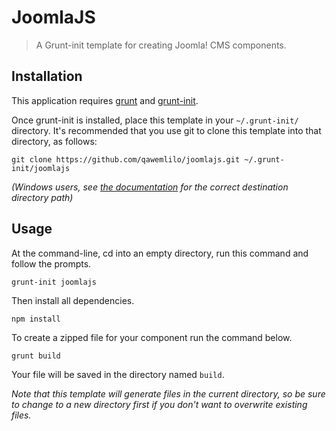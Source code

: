 # JoomlaJS

> A Grunt-init template for creating Joomla! CMS components.

[grunt-init]: http://gruntjs.com/project-scaffolding
[grunt]: http://gruntjs.com

## Installation
This application requires [grunt][] and [grunt-init][].

Once grunt-init is installed, place this template in your `~/.grunt-init/`
directory. It's recommended that you use git to clone this template into that
directory, as follows:

```
git clone https://github.com/qawemlilo/joomlajs.git ~/.grunt-init/joomlajs
```

_(Windows users, see [the documentation][grunt-init] for the correct
destination directory path)_

## Usage

At the command-line, cd into an empty directory, run this command and follow
the prompts.

```
grunt-init joomlajs
```

Then install all dependencies.

```
npm install
```

To create a zipped file for your component run the command below.

```
grunt build
```

Your file will be saved in the directory named `build`.

_Note that this template will generate files in the current directory, so be
sure to change to a new directory first if you don't want to overwrite existing
files._
